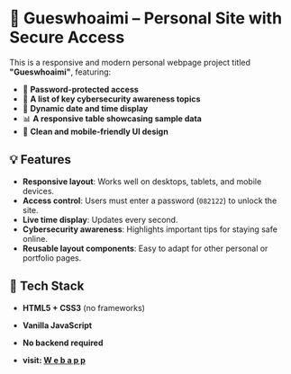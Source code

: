 # 🎉 Gueswhoaimi – Personal Site with Secure Access

This is a responsive and modern personal webpage project titled **"Gueswhoaimi"**, featuring:

- 🔐 **Password-protected access**
- 🧠 **A list of key cybersecurity awareness topics**
- 📅 **Dynamic date and time display**
- 📊 **A responsive table showcasing sample data**
- 🎨 **Clean and mobile-friendly UI design**

## 💡 Features

- **Responsive layout**: Works well on desktops, tablets, and mobile devices.
- **Access control**: Users must enter a password (`082122`) to unlock the site.
- **Live time display**: Updates every second.
- **Cybersecurity awareness**: Highlights important tips for staying safe online.
- **Reusable layout components**: Easy to adapt for other personal or portfolio pages.

## 🔧 Tech Stack

- **HTML5 + CSS3** (no frameworks)
- **Vanilla JavaScript**
- **No backend required**



 - **visit: [W e b a p p](https://gueswhoami.github.io)**
